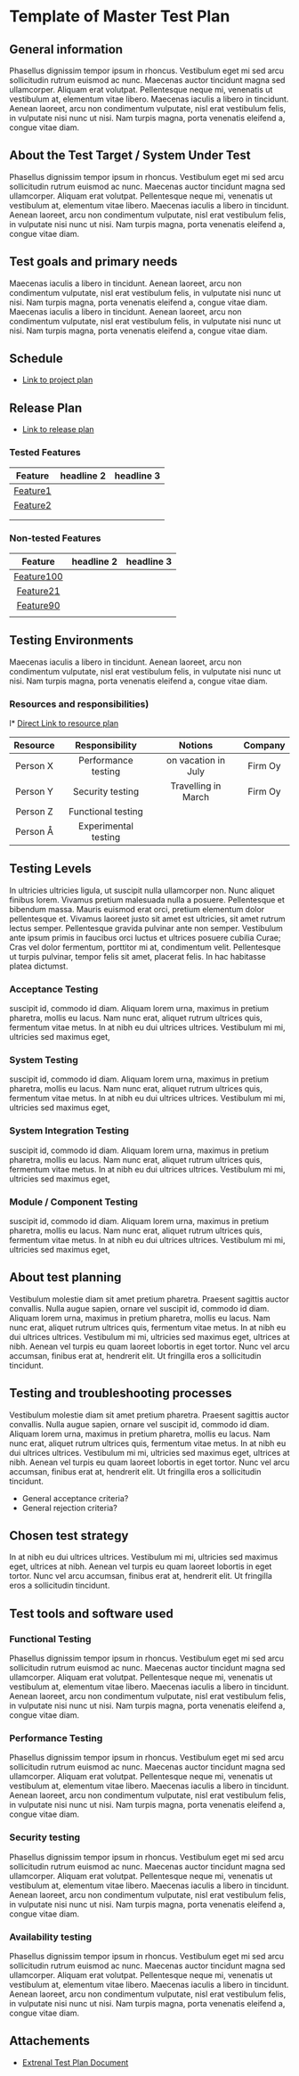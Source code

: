 # Template of Master Test Plan


## General information 

Phasellus dignissim tempor ipsum in rhoncus. Vestibulum eget mi sed arcu sollicitudin rutrum euismod ac nunc. Maecenas auctor tincidunt magna sed ullamcorper. Aliquam erat volutpat. Pellentesque neque mi, venenatis ut vestibulum at, elementum vitae libero. Maecenas iaculis a libero in tincidunt. Aenean laoreet, arcu non condimentum vulputate, nisl erat vestibulum felis, in vulputate nisi nunc ut nisi. Nam turpis magna, porta venenatis eleifend a, congue vitae diam.

## About the Test Target / System Under Test

Phasellus dignissim tempor ipsum in rhoncus. Vestibulum eget mi sed arcu sollicitudin rutrum euismod ac nunc. Maecenas auctor tincidunt magna sed ullamcorper. Aliquam erat volutpat. Pellentesque neque mi, venenatis ut vestibulum at, elementum vitae libero. Maecenas iaculis a libero in tincidunt. Aenean laoreet, arcu non condimentum vulputate, nisl erat vestibulum felis, in vulputate nisi nunc ut nisi. Nam turpis magna, porta venenatis eleifend a, congue vitae diam.

## Test goals and primary needs

Maecenas iaculis a libero in tincidunt. Aenean laoreet, arcu non condimentum vulputate, nisl erat vestibulum felis, in vulputate nisi nunc ut nisi. Nam turpis magna, porta venenatis eleifend a, congue vitae diam. Maecenas iaculis a libero in tincidunt. Aenean laoreet, arcu non condimentum vulputate, nisl erat vestibulum felis, in vulputate nisi nunc ut nisi. Nam turpis magna, porta venenatis eleifend a, congue vitae diam.

## Schedule

* [Link to project plan](/documentation/10-Project-management/project-plan.md)

## Release Plan

* [Link to release plan](/documentation/40-Release-management/release-plan.md)

### Tested Features


| Feature | headline 2 | headline 3 |
|:-:|:-:|:-:|
| [Feature1](../20-Requirement-management/templates/template-feature.md) | | 
| [Feature2](../20-Requirement-management/templates/template-feature.md) | | 
| | | 
| | | 

### Non-tested Features

| Feature | headline 2 | headline 3 |
|:-:|:-:|:-:|
| [Feature100](../20-Requirement-management/templates/template-feature.md) | | 
| [Feature21](../20-Requirement-management/templates/template-feature.md) | | 
| [Feature90](../20-Requirement-management/templates/template-feature.md) | | 
| | | 


## Testing Environments

Maecenas iaculis a libero in tincidunt. Aenean laoreet, arcu non condimentum vulputate, nisl erat vestibulum felis, in vulputate nisi nunc ut nisi. Nam turpis magna, porta venenatis eleifend a, congue vitae diam.

### Resources and responsibilities)

l* [Direct Link to resource plan](../10-Project-management/project-plan.md)

| Resource | Responsibility | Notions | Company |
|:-:|:-:|:-:|:-:|
| Person X | Performance testing | on vacation in July | Firm Oy | 
| Person Y | Security testing | Travelling in March | Firm Oy | 
| Person Z | Functional testing |  | |
| Person Å | Experimental testing | | |

## Testing Levels

In ultricies ultricies ligula, ut suscipit nulla ullamcorper non. Nunc aliquet finibus lorem. Vivamus pretium malesuada nulla a posuere. Pellentesque et bibendum massa. Mauris euismod erat orci, pretium elementum dolor pellentesque et. Vivamus laoreet justo sit amet est ultricies, sit amet rutrum lectus semper. Pellentesque gravida pulvinar ante non semper. Vestibulum ante ipsum primis in faucibus orci luctus et ultrices posuere cubilia Curae; Cras vel dolor fermentum, porttitor mi at, condimentum velit. Pellentesque ut turpis pulvinar, tempor felis sit amet, placerat felis. In hac habitasse platea dictumst.

### Acceptance Testing

suscipit id, commodo id diam. Aliquam lorem urna, maximus in pretium pharetra, mollis eu lacus. Nam nunc erat, aliquet rutrum ultrices quis, fermentum vitae metus. In at nibh eu dui ultrices ultrices. Vestibulum mi mi, ultricies sed maximus eget, 

### System Testing

suscipit id, commodo id diam. Aliquam lorem urna, maximus in pretium pharetra, mollis eu lacus. Nam nunc erat, aliquet rutrum ultrices quis, fermentum vitae metus. In at nibh eu dui ultrices ultrices. Vestibulum mi mi, ultricies sed maximus eget, 

### System Integration Testing

suscipit id, commodo id diam. Aliquam lorem urna, maximus in pretium pharetra, mollis eu lacus. Nam nunc erat, aliquet rutrum ultrices quis, fermentum vitae metus. In at nibh eu dui ultrices ultrices. Vestibulum mi mi, ultricies sed maximus eget, 

### Module / Component Testing

suscipit id, commodo id diam. Aliquam lorem urna, maximus in pretium pharetra, mollis eu lacus. Nam nunc erat, aliquet rutrum ultrices quis, fermentum vitae metus. In at nibh eu dui ultrices ultrices. Vestibulum mi mi, ultricies sed maximus eget, 

## About test planning

Vestibulum molestie diam sit amet pretium pharetra. Praesent sagittis auctor convallis. Nulla augue sapien, ornare vel suscipit id, commodo id diam. Aliquam lorem urna, maximus in pretium pharetra, mollis eu lacus. Nam nunc erat, aliquet rutrum ultrices quis, fermentum vitae metus. In at nibh eu dui ultrices ultrices. Vestibulum mi mi, ultricies sed maximus eget, ultrices at nibh. Aenean vel turpis eu quam laoreet lobortis in eget tortor. Nunc vel arcu accumsan, finibus erat at, hendrerit elit. Ut fringilla eros a sollicitudin tincidunt.

## Testing and troubleshooting processes

Vestibulum molestie diam sit amet pretium pharetra. Praesent sagittis auctor convallis. Nulla augue sapien, ornare vel suscipit id, commodo id diam. Aliquam lorem urna, maximus in pretium pharetra, mollis eu lacus. Nam nunc erat, aliquet rutrum ultrices quis, fermentum vitae metus. In at nibh eu dui ultrices ultrices. Vestibulum mi mi, ultricies sed maximus eget, ultrices at nibh. Aenean vel turpis eu quam laoreet lobortis in eget tortor. Nunc vel arcu accumsan, finibus erat at, hendrerit elit. Ut fringilla eros a sollicitudin tincidunt.

* General acceptance criteria?
* General rejection criteria?


## Chosen test strategy

In at nibh eu dui ultrices ultrices. Vestibulum mi mi, ultricies sed maximus eget, ultrices at nibh. Aenean vel turpis eu quam laoreet lobortis in eget tortor. Nunc vel arcu accumsan, finibus erat at, hendrerit elit. Ut fringilla eros a sollicitudin tincidunt.

## Test tools and software used


### Functional Testing

Phasellus dignissim tempor ipsum in rhoncus. Vestibulum eget mi sed arcu sollicitudin rutrum euismod ac nunc. Maecenas auctor tincidunt magna sed ullamcorper. Aliquam erat volutpat. Pellentesque neque mi, venenatis ut vestibulum at, elementum vitae libero. Maecenas iaculis a libero in tincidunt. Aenean laoreet, arcu non condimentum vulputate, nisl erat vestibulum felis, in vulputate nisi nunc ut nisi. Nam turpis magna, porta venenatis eleifend a, congue vitae diam.


### Performance Testing

Phasellus dignissim tempor ipsum in rhoncus. Vestibulum eget mi sed arcu sollicitudin rutrum euismod ac nunc. Maecenas auctor tincidunt magna sed ullamcorper. Aliquam erat volutpat. Pellentesque neque mi, venenatis ut vestibulum at, elementum vitae libero. Maecenas iaculis a libero in tincidunt. Aenean laoreet, arcu non condimentum vulputate, nisl erat vestibulum felis, in vulputate nisi nunc ut nisi. Nam turpis magna, porta venenatis eleifend a, congue vitae diam.


### Security testing

Phasellus dignissim tempor ipsum in rhoncus. Vestibulum eget mi sed arcu sollicitudin rutrum euismod ac nunc. Maecenas auctor tincidunt magna sed ullamcorper. Aliquam erat volutpat. Pellentesque neque mi, venenatis ut vestibulum at, elementum vitae libero. Maecenas iaculis a libero in tincidunt. Aenean laoreet, arcu non condimentum vulputate, nisl erat vestibulum felis, in vulputate nisi nunc ut nisi. Nam turpis magna, porta venenatis eleifend a, congue vitae diam.

### Availability testing 

Phasellus dignissim tempor ipsum in rhoncus. Vestibulum eget mi sed arcu sollicitudin rutrum euismod ac nunc. Maecenas auctor tincidunt magna sed ullamcorper. Aliquam erat volutpat. Pellentesque neque mi, venenatis ut vestibulum at, elementum vitae libero. Maecenas iaculis a libero in tincidunt. Aenean laoreet, arcu non condimentum vulputate, nisl erat vestibulum felis, in vulputate nisi nunc ut nisi. Nam turpis magna, porta venenatis eleifend a, congue vitae diam.


## Attachements

* [Extrenal Test Plan Document]()




